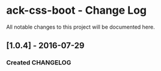 # ack-css-boot - Change Log
All notable changes to this project will be documented here.

## [1.0.4] - 2016-07-29
### Created CHANGELOG